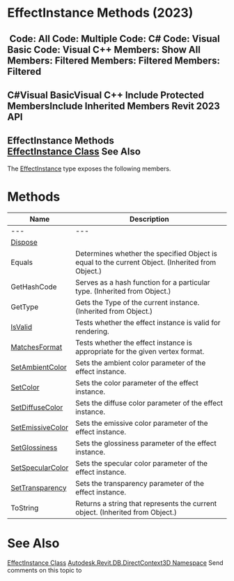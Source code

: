 # EffectInstance Methods (2023)

﻿
 Code: All Code: Multiple Code: C# Code: Visual Basic Code: Visual C++  Members: Show All Members: Filtered Members: Filtered Members: Filtered   
---  
C#Visual BasicVisual C++
Include Protected MembersInclude Inherited Members
Revit 2023 API  
---  
EffectInstance Methods  
[EffectInstance Class](45b7ef37-46b6-6cf4-2f42-c6f4055a170c.md "EffectInstance Class") See Also  
---  
The [EffectInstance](45b7ef37-46b6-6cf4-2f42-c6f4055a170c.md "EffectInstance Class") type exposes the following members.
# Methods
| Name | Description |
| --- | --- |
| --- | --- | --- |
| [Dispose](0e5d4b5b-6d8f-acf5-bbbe-26976005995f.md "Dispose Method") |
| Equals | Determines whether the specified Object is equal to the current Object. (Inherited from Object.) |
| GetHashCode | Serves as a hash function for a particular type.  (Inherited from Object.) |
| GetType | Gets the Type of the current instance. (Inherited from Object.) |
| [IsValid](1303d1fd-6b1b-e3f0-c412-4b65cceb3aa1.md "IsValid Method") | Tests whether the effect instance is valid for rendering. |
| [MatchesFormat](a7cd2cff-48df-cf5d-bd49-83acb319a438.md "MatchesFormat Method") | Tests whether the effect instance is appropriate for the given vertex format. |
| [SetAmbientColor](8b664a39-8174-b5c3-f4b7-67f71ffaaf6b.md "SetAmbientColor Method") | Sets the ambient color parameter of the effect instance. |
| [SetColor](6f5f2e39-a850-5a55-ee09-7d2856209d84.md "SetColor Method") | Sets the color parameter of the effect instance. |
| [SetDiffuseColor](7302a193-6396-93a7-a36e-0bde4f2a119c.md "SetDiffuseColor Method") | Sets the diffuse color parameter of the effect instance. |
| [SetEmissiveColor](00b45e82-3bd5-b592-66e9-36364628c59b.md "SetEmissiveColor Method") | Sets the emissive color parameter of the effect instance. |
| [SetGlossiness](15378b4c-bcf8-74a8-5f55-ebf13c1d1496.md "SetGlossiness Method") | Sets the glossiness parameter of the effect instance. |
| [SetSpecularColor](715cb93c-e62a-280d-0095-47950d1cce7f.md "SetSpecularColor Method") | Sets the specular color parameter of the effect instance. |
| [SetTransparency](6866ee5e-23ea-9b05-a6f4-74ba3795b81d.md "SetTransparency Method") | Sets the transparency parameter of the effect instance. |
| ToString | Returns a string that represents the current object. (Inherited from Object.) |

# See Also
[EffectInstance Class](45b7ef37-46b6-6cf4-2f42-c6f4055a170c.md "EffectInstance Class")
[Autodesk.Revit.DB.DirectContext3D Namespace](f4ba10f0-55ea-5344-173b-688405391794.md "Autodesk.Revit.DB.DirectContext3D Namespace")
Send comments on this topic to 